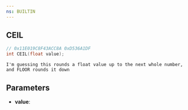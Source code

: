 ```yaml
---
ns: BUILTIN
---
```

## CEIL

```c
// 0x11E019C8F43ACC8A 0xD536A1DF
int CEIL(float value);
```

```
I'm guessing this rounds a float value up to the next whole number, and FLOOR rounds it down
```

## Parameters
* **value**:
